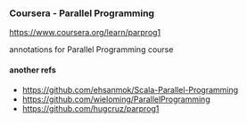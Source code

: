 
### Coursera - Parallel Programming


https://www.coursera.org/learn/parprog1


annotations for Parallel Programming course



#### another refs
 - https://github.com/ehsanmok/Scala-Parallel-Programming
 - https://github.com/wieloming/ParallelProgramming
 - https://github.com/hugcruz/parprog1 
